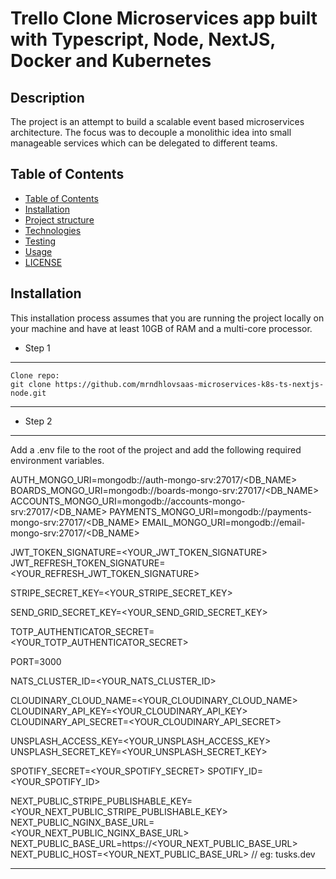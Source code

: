 # Trello Clone Microservices app built with Typescript, Node, NextJS, Docker and Kubernetes

## Description

The project is an attempt to build a scalable event based microservices architecture. The focus was to decouple a monolithic idea into small manageable services which can be delegated to different teams.

## Table of Contents

- [Table of Contents](#table-of-contents)
- [Installation](#installation)
- [Project structure](#project-structure)
- [Technologies](#technologies)
- [Testing](#testing)
- [Usage](#usage)
- [LICENSE](#license)

## Installation

This installation process assumes that you are running the project locally on your machine and have at least 10GB of RAM and a multi-core processor.

- Step 1

---

    Clone repo:
    git clone https://github.com/mrndhlovsaas-microservices-k8s-ts-nextjs-node.git

---

- Step 2

---

Add a .env file to the root of the project and add the following required environment variables.

AUTH_MONGO_URI=mongodb://auth-mongo-srv:27017/<DB_NAME>
BOARDS_MONGO_URI=mongodb://boards-mongo-srv:27017/<DB_NAME>
ACCOUNTS_MONGO_URI=mongodb://accounts-mongo-srv:27017/<DB_NAME>
PAYMENTS_MONGO_URI=mongodb://payments-mongo-srv:27017/<DB_NAME>
EMAIL_MONGO_URI=mongodb://email-mongo-srv:27017/<DB_NAME>

JWT_TOKEN_SIGNATURE=<YOUR_JWT_TOKEN_SIGNATURE>
JWT_REFRESH_TOKEN_SIGNATURE=<YOUR_REFRESH_JWT_TOKEN_SIGNATURE>

STRIPE_SECRET_KEY=<YOUR_STRIPE_SECRET_KEY>

SEND_GRID_SECRET_KEY=<YOUR_SEND_GRID_SECRET_KEY>

TOTP_AUTHENTICATOR_SECRET=<YOUR_TOTP_AUTHENTICATOR_SECRET>

PORT=3000

NATS_CLUSTER_ID=<YOUR_NATS_CLUSTER_ID>

CLOUDINARY_CLOUD_NAME=<YOUR_CLOUDINARY_CLOUD_NAME>
CLOUDINARY_API_KEY=<YOUR_CLOUDINARY_API_KEY>
CLOUDINARY_API_SECRET=<YOUR_CLOUDINARY_API_SECRET>

UNSPLASH_ACCESS_KEY=<YOUR_UNSPLASH_ACCESS_KEY>
UNSPLASH_SECRET_KEY=<YOUR_UNSPLASH_SECRET_KEY>

SPOTIFY_SECRET=<YOUR_SPOTIFY_SECRET>
SPOTIFY_ID=<YOUR_SPOTIFY_ID>

NEXT_PUBLIC_STRIPE_PUBLISHABLE_KEY=<YOUR_NEXT_PUBLIC_STRIPE_PUBLISHABLE_KEY>
NEXT_PUBLIC_NGINX_BASE_URL=<YOUR_NEXT_PUBLIC_NGINX_BASE_URL>
NEXT_PUBLIC_BASE_URL=https://<YOUR_NEXT_PUBLIC_BASE_URL>
NEXT_PUBLIC_HOST=<YOUR_NEXT_PUBLIC_BASE_URL> // eg: tusks.dev

---
